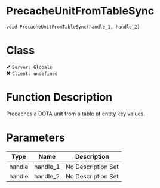 # PrecacheUnitFromTableSync
```
void PrecacheUnitFromTableSync(handle_1, handle_2)
```
# Class
✔ `Server: Globals`  
✖ `Client: undefined`  

# Function Description
Precaches a DOTA unit from a table of entity key values.
# Parameters
Type|Name|Description
--|--|--
handle|handle_1|No Description Set
handle|handle_2|No Description Set
